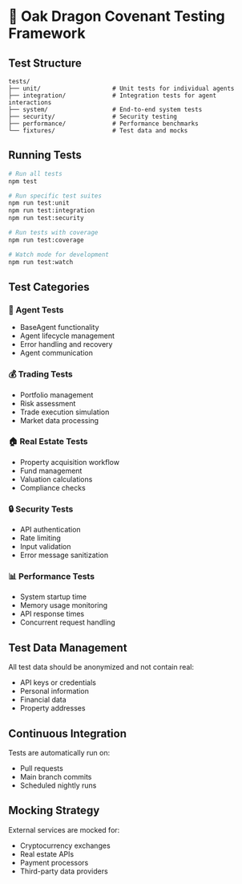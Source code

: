# 🧪 Oak Dragon Covenant Testing Framework

## Test Structure

```
tests/
├── unit/                    # Unit tests for individual agents
├── integration/             # Integration tests for agent interactions
├── system/                  # End-to-end system tests
├── security/                # Security testing
├── performance/             # Performance benchmarks
└── fixtures/                # Test data and mocks
```

## Running Tests

```bash
# Run all tests
npm test

# Run specific test suites
npm run test:unit
npm run test:integration
npm run test:security

# Run tests with coverage
npm run test:coverage

# Watch mode for development
npm run test:watch
```

## Test Categories

### 🤖 Agent Tests
- BaseAgent functionality
- Agent lifecycle management
- Error handling and recovery
- Agent communication

### 💰 Trading Tests
- Portfolio management
- Risk assessment
- Trade execution simulation
- Market data processing

### 🏠 Real Estate Tests
- Property acquisition workflow
- Fund management
- Valuation calculations
- Compliance checks

### 🔒 Security Tests
- API authentication
- Rate limiting
- Input validation
- Error message sanitization

### 📊 Performance Tests
- System startup time
- Memory usage monitoring
- API response times
- Concurrent request handling

## Test Data Management

All test data should be anonymized and not contain real:
- API keys or credentials
- Personal information
- Financial data
- Property addresses

## Continuous Integration

Tests are automatically run on:
- Pull requests
- Main branch commits
- Scheduled nightly runs

## Mocking Strategy

External services are mocked for:
- Cryptocurrency exchanges
- Real estate APIs
- Payment processors
- Third-party data providers
